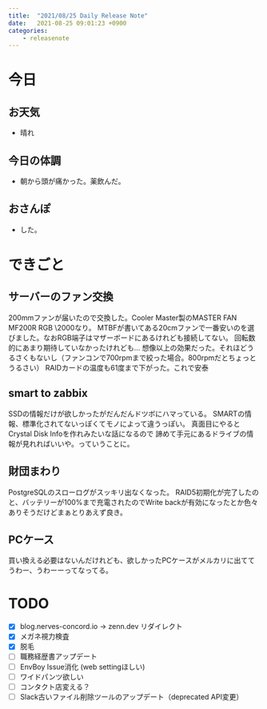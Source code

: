 ```yaml
---
title:  "2021/08/25 Daily Release Note"
date:   2021-08-25 09:01:23 +0900
categories:
    - releasenote
---
```

# 今日

## お天気

* 晴れ

## 今日の体調

* 朝から頭が痛かった。薬飲んだ。

## おさんぽ

* した。

# できごと

## サーバーのファン交換

200mmファンが届いたので交換した。Cooler Master製のMASTER FAN MF200R RGB \2000なり。
MTBFが書いてある20cmファンで一番安いのを選びました。なおRGB端子はマザーボードにあるけれども接続してない。
回転数的にあまり期待していなかったけれども…
想像以上の効果だった。それほどうるさくもないし（ファンコンで700rpmまで絞った場合。800rpmだとちょっとうるさい）
RAIDカードの温度も61度まで下がった。これで安泰

## smart to zabbix

SSDの情報だけが欲しかったがだんだんドツボにハマっている。
SMARTの情報、標準化されてないっぽくてモノによって違うっぽい。 真面目にやるとCrystal Disk Infoを作れみたいな話になるので
諦めて手元にあるドライブの情報が見れればいいや。っていうことに。

## 財団まわり

PostgreSQLのスローログがスッキリ出なくなった。
RAID5初期化が完了したのと、バッテリーが100%まで充電されたのでWrite backが有効になったとか色々ありそうだけどまぁとりあえず良き。

## PCケース

買い換える必要はないんだけれども、欲しかったPCケースがメルカリに出ててうわー、うわーーってなってる。

# TODO 

- [x] blog.nerves-concord.io -> zenn.dev リダイレクト
- [x] メガネ視力検査
- [x] 脱毛
- [ ] 職務経歴書アップデート
- [ ] EnvBoy Issue消化 (web settingほしい)
- [ ] ワイドパンツ欲しい
- [ ] コンタクト店変える？
- [ ] Slack古いファイル削除ツールのアップデート（deprecated API変更）

